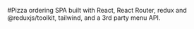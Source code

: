 #Pizza ordering SPA built with React, React Router, redux and @reduxjs/toolkit, tailwind, and a 3rd party menu API.
